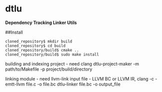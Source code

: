 # dtlu
**Dependency Tracking Linker Utils**

##Install
```
cloned_repository$ mkdir build
cloned_repository$ cd build
cloned_repository/build$ cmake ..
cloned_repository/build$ sudo make install
```
building and indexing project - need clang
dtlu-project-maker -m path/to/Makefile -p project/build/directory

linking module - need llvm-link
input file - LLVM BC or LLVM IR, clang -c -emtt-llvm file.c -o file.bc
dtlu-linker file.bc -o output_file
